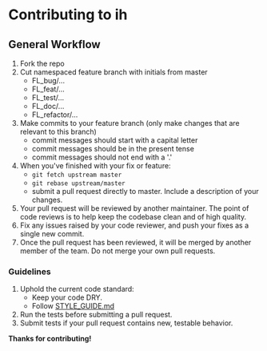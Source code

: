 # Contributing to ih

## General Workflow

1. Fork the repo
1. Cut namespaced feature branch with initials from master
    - FL_bug/...
    - FL_feat/...
    - FL_test/...
    - FL_doc/...
    - FL_refactor/...
1. Make commits to your feature branch (only make changes that are relevant to this branch)
    - commit messages should start with a capital letter
    - commit messages should be in the present tense
    - commit messages should not end with a '.'
1. When you've finished with your fix or feature:
    - `git fetch upstream master`
    - `git rebase upstream/master`
    - submit a pull request directly to master. Include a description of your changes.
1. Your pull request will be reviewed by another maintainer. The point of code reviews is to help keep the codebase clean and of high quality.
1. Fix any issues raised by your code reviewer, and push your fixes as a single new commit.
1. Once the pull request has been reviewed, it will be merged by another member of the team. Do not merge your own pull requests.

### Guidelines

1. Uphold the current code standard:
    - Keep your code DRY.
    - Follow [STYLE_GUIDE.md](STYLE_GUIDE.md)
1. Run the tests before submitting a pull request.
1. Submit tests if your pull request contains new, testable behavior.


**Thanks for contributing!**
